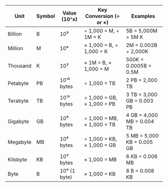 | Unit      | Symbol | Value (10^x)    | Key Conversion (÷ or ×)                  | Examples                          |
|----------|--------|----------------|-----------------------------------------|----------------------------------|
| Billion  | B      | 10⁹             | ÷ 1,000 = M, ÷ 1M = K                  | 5B = 5,000M = 5M K              |
| Million  | M      | 10⁶             | × 1,000 = B, ÷ 1,000 = K               | 2M = 0.002B = 2,000K            |
| Thousand | K      | 10³             | × 1M = B, × 1,000 = M                  | 500K = 0.0005B = 0.5M           |
| Petabyte | PB     | 10¹⁵ bytes      | ÷ 1,000 = TB                           | 2 PB = 2,000 TB                 |
| Terabyte | TB     | 10¹² bytes      | ÷ 1,000 = GB, × 1,000 = PB             | 3 TB = 3,000 GB = 0.003 PB      |
| Gigabyte | GB     | 10⁹ bytes       | ÷ 1,000 = MB, × 1,000 = TB             | 4 GB = 4,000 MB = 0.004 TB      |
| Megabyte | MB     | 10⁶ bytes       | ÷ 1,000 = KB, × 1,000 = GB             | 5 MB = 5,000 KB = 0.005 GB      |
| Kilobyte | KB     | 10³ bytes       | × 1,000 = MB                           | 6 KB = 0.006 MB                 |
| Byte     | B      | 10⁰ (1 byte)    | × 1,000 = KB                           | 8 B = 0.008 KB                  |
